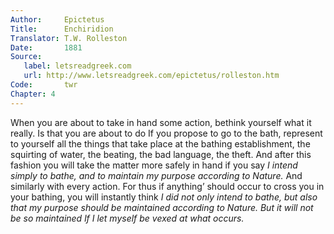 ```yaml
---
Author:     Epictetus  
Title:      Enchiridion  
Translator: T.W. Rolleston  
Date:       1881  
Source:
   label: letsreadgreek.com
   url: http://www.letsreadgreek.com/epictetus/rolleston.htm
Code:       twr  
Chapter: 4
---
```


When you are about to take in hand some action, bethink yourself what it
really. Is that you are about to do If you propose to go to the bath, represent
to yourself all the things that take place at the bathing establishment, the
squirting of water, the beating, the bad language, the theft. And after this
fashion you will take the matter more safely in hand if you say *I intend simply
to bathe, and to maintain my purpose according to Nature.* And similarly with
every action. For thus if anything’ should occur to cross you in your bathing,
you will instantly think *I did not only intend to bathe, but also that my
purpose should be maintained according to Nature. But it will not be so
maintained lf I let myself be vexed at what occurs.*


